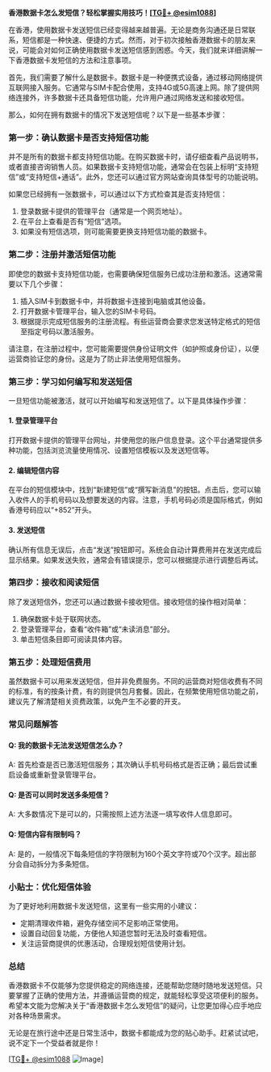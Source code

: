 **香港数据卡怎么发短信？轻松掌握实用技巧！[[TG💪+ @esim1088](https://t.me/s/esim1088)]**

在香港，使用数据卡发送短信已经变得越来越普遍。无论是商务沟通还是日常联系，短信都是一种快速、便捷的方式。然而，对于初次接触香港数据卡的朋友来说，可能会对如何正确使用数据卡发送短信感到困惑。今天，我们就来详细讲解一下香港数据卡发短信的方法和注意事项。

首先，我们需要了解什么是数据卡。数据卡是一种便携式设备，通过移动网络提供互联网接入服务。它通常与SIM卡配合使用，支持4G或5G高速上网。除了提供网络连接外，许多数据卡还具备短信功能，允许用户通过网络发送和接收短信。

那么，如何在拥有数据卡的情况下发送短信呢？以下是一些基本步骤：

### **第一步：确认数据卡是否支持短信功能**

并不是所有的数据卡都支持短信功能。在购买数据卡时，请仔细查看产品说明书，或者直接咨询销售人员。如果数据卡支持短信功能，通常会在包装上标明“支持短信”或“支持短信+通话”。此外，您还可以通过官方网站查询具体型号的功能说明。

如果您已经拥有一张数据卡，可以通过以下方式检查其是否支持短信：
1. 登录数据卡提供的管理平台（通常是一个网页地址）。
2. 在平台上查看是否有“短信”选项。
3. 如果没有短信选项，则可能需要更换支持短信功能的数据卡。

### **第二步：注册并激活短信功能**

即使您的数据卡支持短信功能，也需要确保短信服务已成功注册和激活。这通常需要以下几个步骤：
1. 插入SIM卡到数据卡中，并将数据卡连接到电脑或其他设备。
2. 打开数据卡管理平台，输入您的SIM卡号码。
3. 根据提示完成短信服务的注册流程。有些运营商会要求您发送特定格式的短信至指定号码以激活服务。

请注意，在注册过程中，您可能需要提供身份证明文件（如护照或身份证），以便运营商验证您的身份。这是为了防止非法使用短信服务。

### **第三步：学习如何编写和发送短信**

一旦短信功能被激活，就可以开始编写和发送短信了。以下是具体操作步骤：

#### **1. 登录管理平台**
打开数据卡提供的管理平台网址，并使用您的账户信息登录。这个平台通常提供多种功能，包括浏览流量使用情况、设置短信模板以及发送短信等。

#### **2. 编辑短信内容**
在平台的短信模块中，找到“新建短信”或“撰写新消息”的按钮。点击后，您可以输入收件人的手机号码以及想要发送的内容。注意，手机号码必须是国际格式，例如香港号码应以“+852”开头。

#### **3. 发送短信**
确认所有信息无误后，点击“发送”按钮即可。系统会自动计算费用并在发送完成后显示结果。如果发送失败，通常会有错误提示，您可以根据提示进行调整后再试。

### **第四步：接收和阅读短信**

除了发送短信外，您还可以通过数据卡接收短信。接收短信的操作相对简单：
1. 确保数据卡处于联网状态。
2. 登录管理平台，查看“收件箱”或“未读消息”部分。
3. 单击短信条目即可阅读具体内容。

### **第五步：处理短信费用**

虽然数据卡可以用来发送短信，但并非免费服务。不同的运营商对短信收费有不同的标准，有的按条计费，有的则提供包月套餐。因此，在频繁使用短信功能之前，建议先了解清楚相关资费政策，以免产生不必要的开支。

### **常见问题解答**

#### **Q: 我的数据卡无法发送短信怎么办？**
A: 首先检查是否已激活短信服务；其次确认手机号码格式是否正确；最后尝试重启设备或重新登录管理平台。

#### **Q: 是否可以同时发送多条短信？**
A: 大多数情况下是可以的，只需按照上述方法逐一填写收件人信息即可。

#### **Q: 短信内容有限制吗？**
A: 是的，一般情况下每条短信的字符限制为160个英文字符或70个汉字。超出部分会自动拆分为多条短信。

### **小贴士：优化短信体验**

为了更好地利用数据卡发送短信，这里有一些实用的小建议：
- 定期清理收件箱，避免存储空间不足影响正常使用。
- 设置自动回复功能，方便他人知道您暂时无法及时查看短信。
- 关注运营商提供的优惠活动，合理规划短信使用计划。

### **总结**

香港数据卡不仅能够为您提供稳定的网络连接，还能帮助您随时随地发送短信。只要掌握了正确的使用方法，并遵循运营商的规定，就能轻松享受这项便利的服务。希望本文能为您解决关于“香港数据卡怎么发短信”的疑问，让您更加得心应手地应对各种场景需求。

无论是在旅行途中还是日常生活中，数据卡都能成为您的贴心助手。赶紧试试吧，说不定下一个受益者就是你！

[[TG💪+ @esim1088](https://t.me/s/esim1088) ![Image](https://i.postimg.cc/4NQfJmqS/Snipaste-2025-05-13-00-14-12.png)]